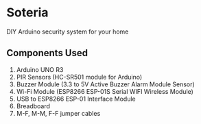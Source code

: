 # Soteria
DIY Arduino security system for your home

## Components Used
1. Arduino UNO R3
2. PIR Sensors (HC-SR501 module for Arduino)
3. Buzzer Module (3.3 to 5V Active Buzzer Alarm Module Sensor)
4. Wi-Fi Module (ESP8266 ESP-01S Serial WIFI Wireless Module)
5. USB to ESP8266 ESP-01 Interface Module
6. Breadboard
7. M-F, M-M, F-F jumper cables
